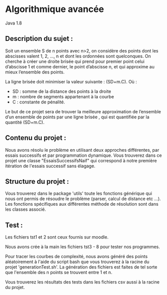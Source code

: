 # Algorithmique avancée

Java 1.8

## Description du sujet :

Soit un ensemble S de n points avec n>2, on considère des points dont les abscisses valent 1, 2, ..., n et dont les ordonnées sont quelconques. On cherche à créer une droite brisée qui prend pour premier point celui d’abscisse 1 et comme dernier, le point d’abscisse n, et qui approxime au mieux l’ensemble des points. 

La ligne brisée doit minimiser la valeur suivante : (SD+m.C).
Où :   
  * SD : somme de la distance des points à la droite
  * m : nombre de segments appartenant à la courbe
  * C : constante de pénalité. 

Le but de ce projet sera de trouver la meilleure approximation de l’ensemble d’un ensemble de points par une ligne brisée , qui est quantifiée par la quantité (SD+m.C).


## Contenu du projet :

Nous avons résolu le problème en utilisant deux approches différentes, par essais successifs et par programmation dynamique.
Vous trouverez dans ce projet une classe "EssaisSuccessifsNaif" qui correspond à notre première itération de l'essais successif sans élagage.

## Structure du projet :

Vous trouverez dans le package 'utils' toute les fonctions générique qui nous ont permis de résoudre le problème (parser, calcul de distance etc ...). 
Les fonctions spécifiques aux différentes méthode de résolution sont dans les classes associé.

## Test :

Les fichiers tst1 et 2 sont ceux fournis sur moodle.

Nous avons crée à la main les fichiers tst3 - 8 pour tester nos programmes.

Pour tracer les courbes de complexité, nous avons généré des points aléatoirement à l'aide du script bash que vous trouverez à la racine du projet 'generationTest.sh'.
La génération des fichiers est faites de tel sorte que l'ensemble des n points se trouvent entre 1 et n.

Vous trouverez les résultats des tests dans les fichiers csv aussi à la racine du projet.
